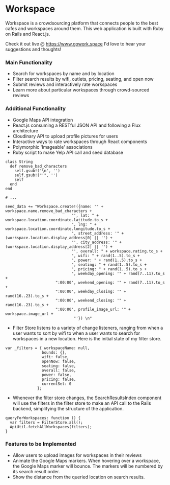 # Workspace
Workspace is a crowdsourcing platform that connects people to the best cafes and workspaces around them. This web application is built with Ruby on Rails and React.js.

Check it out live @ https://www.gowork.space
I'd love to hear your suggestions and thoughts!

### Main Functionality
* Search for workspaces by name and by location
* Filter search results by wifi, outlets, pricing, seating, and open now
* Submit reviews and interactively rate workspaces
* Learn more about particular workspaces through crowd-sourced reviews

### Additional Functionality
* Google Maps API integration
* React.js consuming a RESTful JSON API and following a Flux architecture
* Cloudinary API to upload profile pictures for users
* Interactive ways to rate workspaces through React components
* Polymorphic 'Imageable' associations
* Ruby script to make Yelp API call and seed database
```
class String
  def remove_bad_characters
    self.gsub!('\n', '')
    self.gsub!("'", '')
    self
  end
end

# ...

seed_data += "Workspace.create!({name: '" + workspace.name.remove_bad_characters +
                             "', lat: " + workspace.location.coordinate.latitude.to_s +
                             ", lng: " + workspace.location.coordinate.longitude.to_s +
                             ", street_address: '" + (workspace.location.display_address[0] || '') +
                             "', city_address: '" + (workspace.location.display_address[2] || '') +
                             "', overall: " + workspace.rating.to_s +
                             ", wifi: " + rand(1..5).to_s +
                             ", power: " + rand(1..5).to_s +
                             ", seating: " + rand(1..5).to_s +
                             ", pricing: " + rand(1..5).to_s +
                             ", weekday_opening: '" + rand(7..11).to_s +
                      ":00:00', weekend_opening: '" + rand(7..11).to_s +
                      ":00:00', weekday_closing: '" + rand(16..23).to_s +
                      ":00:00', weekend_closing: '" + rand(16..23).to_s +
                      ":00:00', profile_image_url: '" + workspace.image_url +
                              "'}) \n"
```
* Filter Store listens to a variety of change listeners, ranging from when a user wants to sort by wifi to when a user wants to search for workspaces in a new location. Here is the initial state of my filter store.

```
var _filters = { workspaceName: null,
                bounds: {},
                wifi: false,
                openNow: false,
                seating: false,
                overall: false,
                power: false,
                pricing: false,
                currentSet: 0
              };
```
* Whenever the filter store changes, the SearchResultsIndex component will use the filters in the filter store to make an API call to the Rails backend, simplifying the structure of the application.
```
queryForWorkspaces: function () {
  var filters = FilterStore.all();
  ApiUtil.fetchAllWorkspaces(filters);
}
```

### Features to be Implemented
* Allow users to upload images for workspaces in their reviews
* Animate the Google Maps markers. When hovering over a workspace, the Google Maps marker will bounce. The markers will be numbered by its search result order.
* Show the distance from the queried location on search results.
